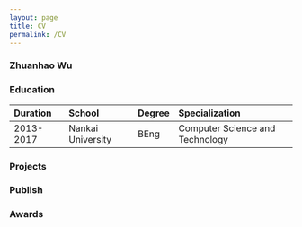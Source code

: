```yaml
---
layout: page
title: CV 
permalink: /CV
---
```


### Zhuanhao Wu

### Education

|Duration|School|Degree|Specialization|
|:-------|:-----|:-----|:-------------|
|2013-2017 |Nankai University |BEng |Computer Science and Technology |

### Projects


### Publish

### Awards
